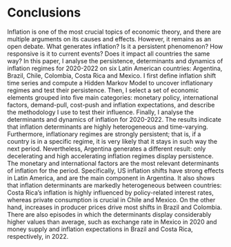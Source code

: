 # Conclusions

Inflation is one of the most crucial topics of economic theory, and there are multiple arguments on its causes and effects. However, it remains as an open debate. What generates inflation? Is it a persistent phenomenon? How responsive is it to current events? Does it impact all countries the same way? In this paper, I analyse the persistence, determinants and dynamics of inflation regimes for 2020-2022 on six Latin American countries: Argentina, Brazil, Chile, Colombia, Costa Rica and Mexico.
I first define inflation shift time series and compute a Hidden Markov Model to uncover inflationary regimes and test their persistence. Then, I select a set of economic elements grouped into five main categories: monetary policy, international factors, demand-pull, cost-push and inflation expectations, and describe the methodology I use to test their influence. Finally, I analyse the determinants and dynamics of inflation for 2020-2022.
The results indicate that inflation determinants are highly heterogeneous and time-varying. Furthermore, inflationary regimes are strongly persistent; that is, if a country is in a specific regime, it is very likely that it stays in such way the next period. Nevertheless, Argentina generates a different result: only decelerating and high accelerating inflation regimes display persistence.
The monetary and international factors are the most relevant determinants of inflation for the period. Specifically, US inflation shifts have strong effects in Latin America, and are the main component in Argentina. It also shows that inflation determinants are markedly heterogeneous between countries: Costa Rica’s inflation is highly influenced by policy-related interest rates, whereas private consumption is crucial in Chile and Mexico. On the other hand, increases in producer prices drive most shifts in Brazil and Colombia. There are also episodes in which the determinants display considerably higher values than average, such as exchange rate in Mexico in 2020 and money supply and inflation expectations in Brazil and Costa Rica, respectively, in 2022.